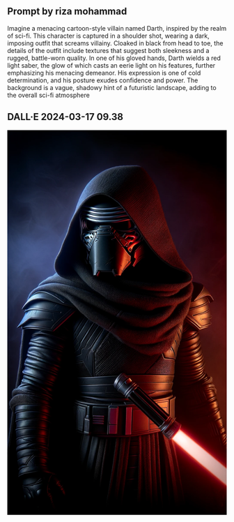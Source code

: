 ## Prompt by riza mohammad


Imagine a menacing cartoon-style villain named Darth, inspired by the realm of sci-fi. This character is captured in a shoulder shot, wearing a dark, imposing outfit that screams villainy. Cloaked in black from head to toe, the details of the outfit include textures that suggest both sleekness and a rugged, battle-worn quality. In one of his gloved hands, Darth wields a red light saber, the glow of which casts an eerie light on his features, further emphasizing his menacing demeanor. His expression is one of cold determination, and his posture exudes confidence and power. The background is a vague, shadowy hint of a futuristic landscape, adding to the overall sci-fi atmosphere


## DALL·E 2024-03-17 09.38


![Darth_VAder](Images/Darth_Vader.webp)

